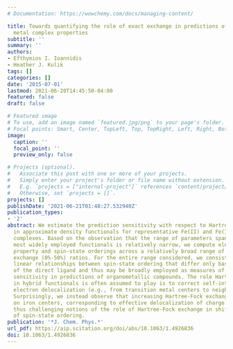 ```yaml
---
# Documentation: https://wowchemy.com/docs/managing-content/

title: Towards quantifying the role of exact exchange in predictions of transition
  metal complex properties
subtitle: ''
summary: ''
authors:
- Efthymios I. Ioannidis
- Heather J. Kulik
tags: []
categories: []
date: '2015-07-01'
lastmod: 2021-06-20T14:45:50-04:00
featured: false
draft: false

# Featured image
# To use, add an image named `featured.jpg/png` to your page's folder.
# Focal points: Smart, Center, TopLeft, Top, TopRight, Left, Right, BottomLeft, Bottom, BottomRight.
image:
  caption: ''
  focal_point: ''
  preview_only: false

# Projects (optional).
#   Associate this post with one or more of your projects.
#   Simply enter your project's folder or file name without extension.
#   E.g. `projects = ["internal-project"]` references `content/project/deep-learning/index.md`.
#   Otherwise, set `projects = []`.
projects: []
publishDate: '2021-06-21T01:48:27.532940Z'
publication_types:
- '2'
abstract: We estimate the prediction sensitivity with respect to Hartree-Fock exchange
  in approximate density functionals for representative Fe(II) and Fe(III) octahedral
  complexes. Based on the observation that the range of parameters spanned by the
  most widely employed functionals is relatively narrow, we compute electronic structure
  property and spin-state orderings across a relatively broad range of Hartree-Fock
  exchange (0%-50%) ratios. For the entire range considered, we consistently observe
  linear relationships between spin-state ordering that differ only based on the element
  of the direct ligand and thus may be broadly employed as measures of functional
  sensitivity in predictions of organometallic compounds. The role Hartree-Fock exchange
  in hybrid functionals is often assumed to play is to correct self-interaction error-driven
  electron delocalization (e.g., from transition metal centers to neighboring ligands).
  Surprisingly, we instead observe that increasing Hartree-Fock exchange reduces charge
  on iron centers, corresponding to effective delocalization of charge to ligands,
  thus challenging notions of the role of Hartree-Fock exchange in shifting predictions
  of spin-state ordering.
publication: '*J. Chem. Phys.*'
url_pdf: https://aip.scitation.org/doi/abs/10.1063/1.4926836
doi: 10.1063/1.4926836
---
```

